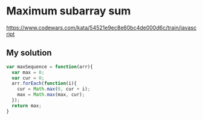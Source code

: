 # Maximum subarray sum

https://www.codewars.com/kata/54521e9ec8e60bc4de000d6c/train/javascript

## My solution

```js
var maxSequence = function(arr){
  var max = 0;
  var cur = 0;
  arr.forEach(function(i){
    cur = Math.max(0, cur + i);
    max = Math.max(max, cur);
  });
  return max;
}
```





